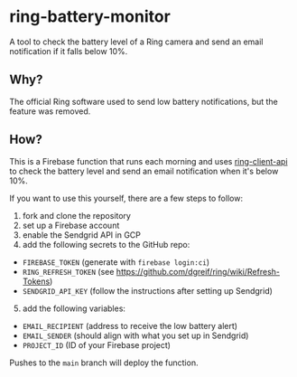 # ring-battery-monitor
A tool to check the battery level of a Ring camera and send an email notification if it falls below 10%. 

## Why?
The official Ring software used to send low battery notifications, but the feature was removed.

## How?
This is a Firebase function that runs each morning and uses [ring-client-api](https://github.com/dgreif/ring/tree/main/packages/ring-client-api) to check the battery level and send an email notification when it's below 10%.

If you want to use this yourself, there are a few steps to follow:

1. fork and clone the repository
2. set up a Firebase account
3. enable the Sendgrid API in GCP 
4. add the following secrets to the GitHub repo: 
* `FIREBASE_TOKEN` (generate with `firebase login:ci`)
* `RING_REFRESH_TOKEN` (see https://github.com/dgreif/ring/wiki/Refresh-Tokens)
* `SENDGRID_API_KEY` (follow the instructions after setting up Sendgrid)
5. add the following variables:
* `EMAIL_RECIPIENT` (address to receive the low battery alert)
* `EMAIL_SENDER` (should align with what you set up in Sendgrid)
* `PROJECT_ID` (ID of your Firebase project)

Pushes to the `main` branch will deploy the function.
